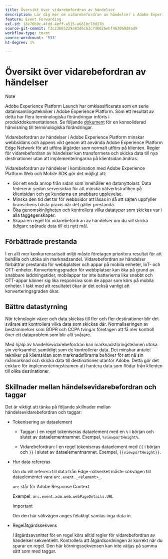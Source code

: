 ```yaml
---
title: Översikt över vidarebefordran av händelser
description: Lär dig mer om vidarebefordran av händelser i Adobe Experience Platform, där du kan använda Platform Edge Network för att utföra uppgifter utan att ändra taggimplementeringen.
feature: Event Forwarding
exl-id: 18e76b9c-4fdd-4eff-a515-a681bc78d37b
source-git-commit: f3c23665229a83d6c63c7d6026ebf463069d8ad9
workflow-type: tm+mt
source-wordcount: '533'
ht-degree: 1%

---
```


# Översikt över vidarebefordran av händelser

>[!NOTE]
>
>Adobe Experience Platform Launch har omklassificerats som en serie datainsamlingstekniker i Adobe Experience Platform. Som ett resultat av detta har flera terminologiska förändringar införts i produktdokumentationen. Se följande [dokument](../../term-updates.md) för en konsoliderad hänvisning till terminologiska förändringar.

Vidarebefordran av händelser i Adobe Experience Platform minskar webbsidans och appens vikt genom att använda Adobe Experience Platform Edge Network för att utföra åtgärder som normalt utförs på klienten. Regler för vidarebefordran av händelser kan transformera och skicka data till nya destinationer utan att implementeringarna på klientsidan ändras.

Vidarebefordran av händelser i kombination med Adobe Experience Platform Web och Mobile SDK gör det möjligt att:

* Gör ett enda anrop från sidan som innehåller en datanyttolast. Data federerar sedan serversidan för att minska nätverkstrafiken på klientsidan och ge kunderna en snabbare upplevelse.
* Minska den tid det tar för webbsidor att läsas in så att sajten uppfyller branschens bästa praxis när det gäller prestanda.
* Öka genomskinligheten och kontrollera vilka datatyper som skickas var i alla taggegenskaper.
* Skapa en regel för vidarebefordran av händelser om du vill skicka tidigare spårade data till ett nytt mål.

## Förbättrade prestanda

I en allt mer konkurrensutsatt miljö måste företagen prioritera resultat för att behålla och utöka sin marknadsandel. Vidarebefordran av händelser förbättrar prestanda för webbplatser och appar på mobila enheter, IoT- och OTT-enheter. Konverteringsgraden för webbplatser kan öka på grund av snabbare laddningstider, mobilappar tar inte batterierna lika snabbt och OTT-appar känner sig lika responsiva som de appar som körs på mobila enheter. I takt med att resultatet ökar är det också vanligt att konverteringsgraden ökar.

## Bättre datastyrning

När teknologin växer och data skickas till fler och fler destinationer blir det svårare att kontrollera vilka data som skickas där. Normaliseringen av bestämmelser som GDPR och CCPA tvingar företagen att få mer kontroll över ett dataproblem som blir allt svårare.

Med hjälp av händelsevidarebefordran kan marknadsföringsteamen utöka sin verksamhet samtidigt som de kontrollerar data. Det minskar antalet tekniker på klientsidan som marknadsförarna behöver för att nå sin målmarknad och skicka data till destinationer utanför Adobe. Detta gör det enklare för implementeringsteamen att hantera data som flödar från klienten till olika destinationer.

## Skillnader mellan händelsevidarebefordran och taggar

Det är viktigt att tänka på följande skillnader mellan händelsevidarebefordran och taggar:

* Tokenisering av dataelement

   * Taggar: I en regel tokeniseras dataelement med en `%` i början och slutet av dataelementnamnet. Exempel, `%viewportHeight%`.

   * Vidarebefordran: I en regel tokeniseras dataelement med `{{` i början och `}}` i slutet av dataelementnamnet. Exempel, `{{viewportHeight}}`.

* Hur data refereras

   Om du vill referera till data från Edge-nätverket måste sökvägen till dataelementet vara `arc.event._<element>_`.

   `arc` står för Adobe Response Context.

   Exempel: `arc.event.xdm.web.webPageDetails.URL`

   >[!IMPORTANT]
   >
   >Om den här sökvägen anges felaktigt samlas inga data in.


* Regelåtgärdssekvens

   I åtgärdsavsnittet för en regel körs alltid regler för vidarebefordran av händelser sekventiellt. Kontrollera att åtgärdsordningen är korrekt när du sparar en regel. Den här körningssekvensen kan inte väljas på samma sätt som med taggar.

<!--doc Adobe Cloud Connector extension, get from Jon-->
